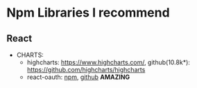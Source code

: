 # Npm Libraries I recommend

## React

- CHARTS:
  - highcharts:  https://www.highcharts.com/, github(10.8k*): https://github.com/highcharts/highcharts
  - react-oauth: [npm](https://www.npmjs.com/package/@react-oauth/google), [github](https://github.com/MomenSherif/react-oauth) **AMAZING**
